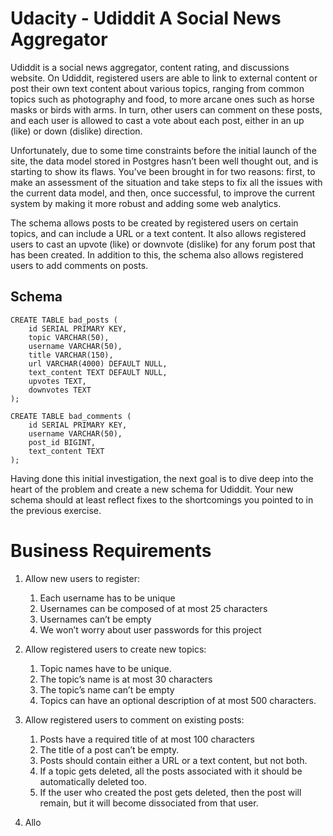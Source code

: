 # Udacity - Udiddit A Social News Aggregator

Udiddit is a social news aggregator, content rating, and discussions website. On Udiddit, registered users are able to link to external content or post their own text content about various topics, ranging from common topics such as photography and food, to more arcane ones such as horse masks or birds with arms. In turn, other users can comment on these posts, and each user is allowed to cast a vote about each post, either in an up (like) or down (dislike) direction.

Unfortunately, due to some time constraints before the initial launch of the site, the data model stored in Postgres hasn’t been well thought out, and is starting to show its flaws. You’ve been brought in for two reasons: first, to make an assessment of the situation and take steps to fix all the issues with the current data model, and then, once successful, to improve the current system by making it more robust and adding some web analytics.

The schema allows posts to be created by registered users on certain topics, and can include a URL or a text content. It also allows registered users to cast an upvote (like) or downvote (dislike) for any forum post that has been created. In addition to this, the schema also allows registered users to add comments on posts.

## Schema
```
CREATE TABLE bad_posts (
	id SERIAL PRIMARY KEY,
	topic VARCHAR(50),
	username VARCHAR(50),
	title VARCHAR(150),
	url VARCHAR(4000) DEFAULT NULL,
	text_content TEXT DEFAULT NULL,
	upvotes TEXT,
	downvotes TEXT
);

CREATE TABLE bad_comments (
	id SERIAL PRIMARY KEY,
	username VARCHAR(50),
	post_id BIGINT,
	text_content TEXT
);

```

Having done this initial investigation, the next goal is to dive deep into the heart of the problem and create a new schema for Udiddit. Your new schema should at least reflect fixes to the shortcomings you pointed to in the previous exercise.

# Business Requirements

1. Allow new users to register:
   1. Each username has to be unique
   2. Usernames can be composed of at most 25 characters
   3. Usernames can’t be empty
   4. We won’t worry about user passwords for this project

2. Allow registered users to create new topics:
   1. Topic names have to be unique.
   2. The topic’s name is at most 30 characters
   3. The topic’s name can’t be empty
   4. Topics can have an optional description of at most 500 characters.

3. Allow registered users to comment on existing posts:
   1. Posts have a required title of at most 100 characters
   2. The title of a post can’t be empty.
   3. Posts should contain either a URL or a text content, but not both.
   4. If a topic gets deleted, all the posts associated with it should be automatically deleted too.
   5. If the user who created the post gets deleted, then the post will remain, but it will become dissociated from that user.
   
4. Allo
